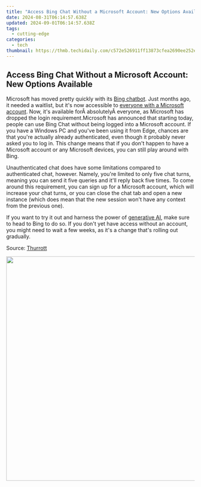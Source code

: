 ```yaml
---
title: "Access Bing Chat Without a Microsoft Account: New Options Available"
date: 2024-08-31T06:14:57.638Z
updated: 2024-09-01T06:14:57.638Z
tags:
  - cutting-edge
categories:
  - tech
thumbnail: https://thmb.techidaily.com/c572e526911ff13873cfea2690ee252e9ff11a89ced90101624b46320eed1514.jpg
---
```


## Access Bing Chat Without a Microsoft Account: New Options Available

Microsoft has moved pretty quickly with its [Bing chatbot](https://facebook-video-recording.techidaily.com/new-in-2024-the-insiders-look-at-securing-fb-status-videos/). Just months ago, it needed a waitlist, but it's now accessible to [everyone with a Microsoft account](https://win11.techidaily.com/step-by-step-guide-to-smooth-directx-installation-on-pc/). Now, it's available forÂ absolutelyÂ everyone, as Microsoft has dropped the login requirement.Microsoft has announced that starting today, people can use Bing Chat without being logged into a Microsoft account. If you have a Windows PC and you've been using it from Edge, chances are that you're actually already authenticated, even though it probably never asked you to log in. This change means that if you don't happen to have a Microsoft account or any Microsoft devices, you can still play around with Bing.

 Unauthenticated chat does have some limitations compared to authenticated chat, however. Namely, you're limited to only five chat turns, meaning you can send it five queries and it'll reply back five times. To come around this requirement, you can sign up for a Microsoft account, which will increase your chat turns, or you can close the chat tab and open a new instance (which does mean that the new session won't have any context from the previous one).

 If you want to try it out and harness the power of [generative AI](https://extra-skills.techidaily.com/2024-approved-step-into-virtuality-comparing-best-vr-treadmills/), make sure to head to Bing to do so. If you don't yet have access without an account, you might need to wait a few weeks, as it's a change that's rolling out gradually.

 Source: [Thurrott](https://www.thurrott.com/cloud/283286/microsoft-bing-chatbot-drops-sign-in-requirement)

<ins class="adsbygoogle"
     style="display:block"
     data-ad-format="autorelaxed"
     data-ad-client="ca-pub-7571918770474297"
     data-ad-slot="1223367746"></ins>



<ins class="adsbygoogle"
     style="display:block"
     data-ad-client="ca-pub-7571918770474297"
     data-ad-slot="8358498916"
     data-ad-format="auto"
     data-full-width-responsive="true"></ins>



<!-- affiliate ads begin -->
<a href="https://appsumo.8odi.net/c/5597632/2087394/7443" target="_top" id="2087394"><img src="//a.impactradius-go.com/display-ad/7443-2087394" border="0" alt="" width="1200" height="600"/></a><img height="0" width="0" src="https://appsumo.8odi.net/i/5597632/2087394/7443" style="position:absolute;visibility:hidden;" border="0" />
<!-- affiliate ads end -->